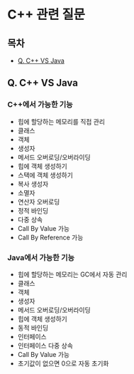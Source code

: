 # C++ 관련 질문

## 목차
- [Q. C++ VS Java](#q-c-vs-java)

## Q. C++ VS Java
### C++에서 가능한 기능
- 힙에 할당하는 메모리를 직접 관리
- 클래스
- 객체
- 생성자
- 메서드 오버로딩/오버라이딩
- 힙에 객체 생성하기
- 스택에 객체 생성하기
- 복사 생성자
- 소멸자
- 연산자 오버로딩
- 정적 바인딩
- 다중 상속
- Call By Value 가능
- Call By Reference 가능

### Java에서 가능한 기능
- 힙에 할당하는 메모리는 GC에서 자동 관리
- 클래스
- 객체
- 생성자
- 메서드 오버로딩/오버라이딩
- 힙에 객체 생성하기
- 동적 바인딩
- 인터페이스
- 인터페이스 다중 상속
- Call By Value 가능
- 초기값이 없으면 0으로 자동 초기화